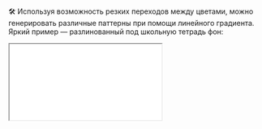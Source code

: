 
🛠 Используя возможность резких переходов между цветами, можно генерировать различные паттерны при помощи линейного градиента. Яркий пример — разлинованный под школьную тетрадь фон:

<iframe title="Паттерн при помощи линейного градиента" src="../demos/gradient-pattern.html"></iframe>
